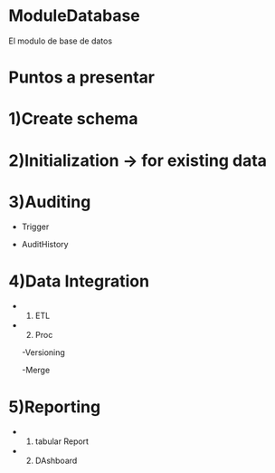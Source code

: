 # ModuleDatabase
El modulo de base de datos


# Puntos a presentar

# 1)Create schema

# 2)Initialization -> for existing data

# 3)Auditing

  - Trigger
  
  - AuditHistory
  
# 4)Data Integration

  - 1) ETL
  
  - 2) Proc
  
      -Versioning
      
      -Merge
      
# 5)Reporting

 - 1) tabular Report
 
 - 2) DAshboard
